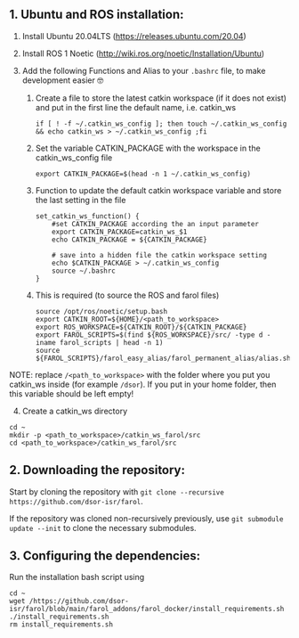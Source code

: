 ## **1. Ubuntu and ROS installation:**
1. Install Ubuntu 20.04LTS (https://releases.ubuntu.com/20.04)
2. Install ROS 1 Noetic (http://wiki.ros.org/noetic/Installation/Ubuntu)
3. Add the following Functions and Alias to your `.bashrc` file, to make development easier 🤓

    1.  Create a file to store the latest catkin workspace (if it does not exist) and put in the first line the default name, i.e. catkin_ws
        ```
        if [ ! -f ~/.catkin_ws_config ]; then touch ~/.catkin_ws_config && echo catkin_ws > ~/.catkin_ws_config ;fi
        ```
    2. Set the variable CATKIN_PACKAGE with the workspace in the catkin_ws_config file
        ```
        export CATKIN_PACKAGE=$(head -n 1 ~/.catkin_ws_config)
        ```
    3. Function to update the default catkin workspace variable and store the last setting in the file
        ```
        set_catkin_ws_function() {
            #set CATKIN_PACKAGE according the an input parameter
            export CATKIN_PACKAGE=catkin_ws_$1
            echo CATKIN_PACKAGE = ${CATKIN_PACKAGE}
    
            # save into a hidden file the catkin workspace setting
            echo $CATKIN_PACKAGE > ~/.catkin_ws_config
            source ~/.bashrc
        }
        ```
    4. This is required (to source the ROS and farol files)
        ```
        source /opt/ros/noetic/setup.bash
        export CATKIN_ROOT=${HOME}/<path_to_workspace>
        export ROS_WORKSPACE=${CATKIN_ROOT}/${CATKIN_PACKAGE}
        export FAROL_SCRIPTS=$(find ${ROS_WORKSPACE}/src/ -type d -iname farol_scripts | head -n 1)
        source ${FAROL_SCRIPTS}/farol_easy_alias/farol_permanent_alias/alias.sh
        ```
NOTE: replace `/<path_to_workspace>` with the folder where you put you catkin_ws inside (for example `/dsor`). If you put in your home folder, then this variable should be left empty!

4. Create a catkin_ws directory
```
cd ~
mkdir -p <path_to_workspace>/catkin_ws_farol/src
cd <path_to_workspace>/catkin_ws_farol/src
```

## **2. Downloading the repository:**

Start by cloning the repository with `git clone --recursive https://github.com/dsor-isr/farol`.

If the repository was cloned non-recursively previously, use `git submodule update --init` to clone the necessary submodules.

## **3. Configuring the dependencies:**
Run the installation bash script using
```
cd ~
wget /https://github.com/dsor-isr/farol/blob/main/farol_addons/farol_docker/install_requirements.sh
./install_requirements.sh
rm install_requirements.sh
```

